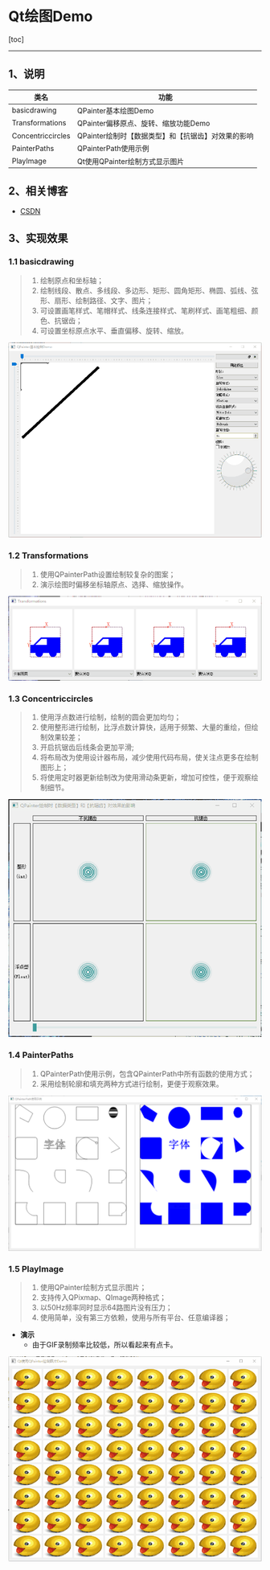 # Qt绘图Demo

[toc]

---

## 1、说明

| 类名              | 功能                                               |
| ----------------- | -------------------------------------------------- |
| basicdrawing      | QPainter基本绘图Demo                               |
| Transformations   | QPainter偏移原点、旋转、缩放功能Demo               |
| Concentriccircles | QPainter绘制时【数据类型】和【抗锯齿】对效果的影响 |
| PainterPaths      | QPainterPath使用示例                               |
| PlayImage         | Qt使用QPainter绘制方式显示图片                     |




## 2、相关博客

* [CSDN](https://blog.csdn.net/qq_43627907/category_11970609.html)

## 3、实现效果

### 1.1 basicdrawing

> 1. 绘制原点和坐标轴；
> 2. 绘制线段、散点、多线段、多边形、矩形、圆角矩形、椭圆、弧线、弦形、扇形、绘制路径、文字、图片；
> 3. 可设置画笔样式、笔帽样式、线条连接样式、笔刷样式、画笔粗细、颜色、抗锯齿；
> 4. 可设置坐标原点水平、垂直偏移、旋转、缩放。

![basicdrawing](PaintingDemo.assets/basicdrawing.gif)



### 1.2 Transformations

> 1. 使用QPainterPath设置绘制较复杂的图案；
> 2. 演示绘图时偏移坐标轴原点、选择、缩放操作。

![Transformations](PaintingDemo.assets/Transformations.gif)



### 1.3 Concentriccircles

> 1. 使用浮点数进行绘制，绘制的圆会更加均匀；
> 2. 使用整形进行绘制，比浮点数计算快，适用于频繁、大量的重绘，但绘制效果较差；
> 3. 开启抗锯齿后线条会更加平滑;
> 4. 将布局改为使用设计器布局，减少使用代码布局，使关注点更多在绘制图形上；
> 5. 将使用定时器更新绘制改为使用滑动条更新，增加可控性，便于观察绘制细节。

![Concentriccircles-tuya](PaintingDemo.assets/Concentriccircles-tuya.gif)



### 1.4 PainterPaths

> 1. QPainterPath使用示例，包含QPainterPath中所有函数的使用方式；
> 2. 采用绘制轮廓和填充两种方式进行绘制，更便于观察效果。

![image-20220801122927716](PaintingDemo.assets/image-20220801122927716.png)

### 1.5 PlayImage

> 1. 使用QPainter绘制方式显示图片；
> 2. 支持传入QPixmap、QImage两种格式；
> 3. 以50Hz频率同时显示64路图片没有压力；
> 4. 使用简单，没有第三方依赖，使用与所有平台、任意编译器；

* **演示**
  * 由于GIF录制频率比较低，所以看起来有点卡。

![playImage](PaintingDemo.assets/playImage.gif)